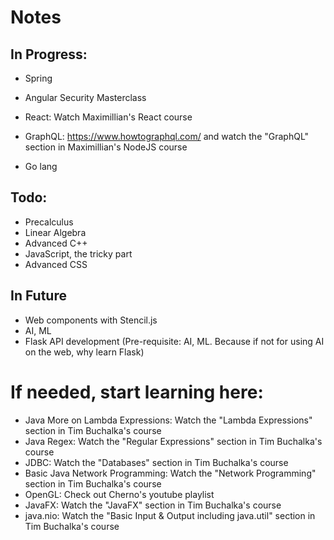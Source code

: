 # Notes

## In Progress:
* Spring
* Angular Security Masterclass

* React: Watch Maximillian's React course
* GraphQL: https://www.howtographql.com/ and watch the "GraphQL" section in Maximillian's NodeJS course
* Go lang

## Todo:
* Precalculus
* Linear Algebra
* Advanced C++
* JavaScript, the tricky part
* Advanced CSS

## In Future
* Web components with Stencil.js
* AI, ML
* Flask API development (Pre-requisite: AI, ML.
	Because if not for using AI on the web, why learn Flask)

# If needed, start learning here:
* Java More on Lambda Expressions: Watch the "Lambda Expressions" section in Tim Buchalka's course
* Java Regex: Watch the "Regular Expressions" section in Tim Buchalka's course
* JDBC: Watch the "Databases" section in Tim Buchalka's course
* Basic Java Network Programming: Watch the "Network Programming" section in Tim Buchalka's course
* OpenGL: Check out Cherno's youtube playlist
* JavaFX: Watch the "JavaFX" section in Tim Buchalka's course
* java.nio: Watch the "Basic Input & Output including java.util" section in Tim Buchalka's course
